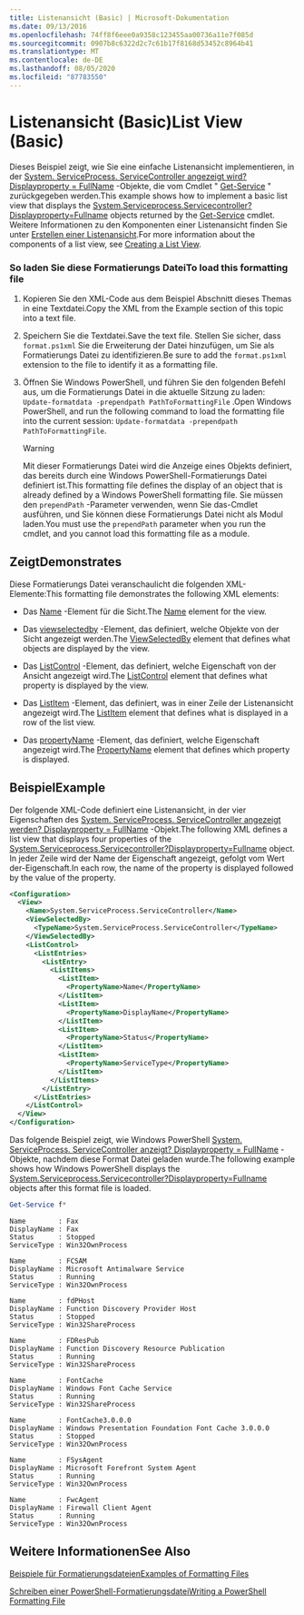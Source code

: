 ```yaml
---
title: Listenansicht (Basic) | Microsoft-Dokumentation
ms.date: 09/13/2016
ms.openlocfilehash: 74ff8f6eee0a9358c123455aa00736a11e7f085d
ms.sourcegitcommit: 0907b8c6322d2c7c61b17f8168d53452c8964b41
ms.translationtype: MT
ms.contentlocale: de-DE
ms.lasthandoff: 08/05/2020
ms.locfileid: "87783550"
---
```

# <a name="list-view-basic"></a><span data-ttu-id="0fbb5-102">Listenansicht (Basic)</span><span class="sxs-lookup"><span data-stu-id="0fbb5-102">List View (Basic)</span></span>

<span data-ttu-id="0fbb5-103">Dieses Beispiel zeigt, wie Sie eine einfache Listenansicht implementieren, in der [System. ServiceProcess. ServiceController angezeigt wird? Displayproperty = FullName](/dotnet/api/System.ServiceProcess.ServiceController) -Objekte, die vom Cmdlet " [Get-Service](/powershell/module/microsoft.powershell.management/get-service) " zurückgegeben werden.</span><span class="sxs-lookup"><span data-stu-id="0fbb5-103">This example shows how to implement a basic list view that displays the [System.Serviceprocess.Servicecontroller?Displayproperty=Fullname](/dotnet/api/System.ServiceProcess.ServiceController) objects returned by the [Get-Service](/powershell/module/microsoft.powershell.management/get-service) cmdlet.</span></span> <span data-ttu-id="0fbb5-104">Weitere Informationen zu den Komponenten einer Listenansicht finden Sie unter [Erstellen einer Listenansicht](./creating-a-list-view.md).</span><span class="sxs-lookup"><span data-stu-id="0fbb5-104">For more information about the components of a list view, see [Creating a List View](./creating-a-list-view.md).</span></span>

### <a name="to-load-this-formatting-file"></a><span data-ttu-id="0fbb5-105">So laden Sie diese Formatierungs Datei</span><span class="sxs-lookup"><span data-stu-id="0fbb5-105">To load this formatting file</span></span>

1. <span data-ttu-id="0fbb5-106">Kopieren Sie den XML-Code aus dem Beispiel Abschnitt dieses Themas in eine Textdatei.</span><span class="sxs-lookup"><span data-stu-id="0fbb5-106">Copy the XML from the Example section of this topic into a text file.</span></span>

2. <span data-ttu-id="0fbb5-107">Speichern Sie die Textdatei.</span><span class="sxs-lookup"><span data-stu-id="0fbb5-107">Save the text file.</span></span> <span data-ttu-id="0fbb5-108">Stellen Sie sicher, dass `format.ps1xml` Sie die Erweiterung der Datei hinzufügen, um Sie als Formatierungs Datei zu identifizieren.</span><span class="sxs-lookup"><span data-stu-id="0fbb5-108">Be sure to add the `format.ps1xml` extension to the file to identify it as a formatting file.</span></span>

3. <span data-ttu-id="0fbb5-109">Öffnen Sie Windows PowerShell, und führen Sie den folgenden Befehl aus, um die Formatierungs Datei in die aktuelle Sitzung zu laden: `Update-formatdata -prependpath PathToFormattingFile` .</span><span class="sxs-lookup"><span data-stu-id="0fbb5-109">Open Windows PowerShell, and run the following command to load the formatting file into the current session: `Update-formatdata -prependpath PathToFormattingFile`.</span></span>

   > [!WARNING]
   > <span data-ttu-id="0fbb5-110">Mit dieser Formatierungs Datei wird die Anzeige eines Objekts definiert, das bereits durch eine Windows PowerShell-Formatierungs Datei definiert ist.</span><span class="sxs-lookup"><span data-stu-id="0fbb5-110">This formatting file defines the display of an object that is already defined by a Windows PowerShell formatting file.</span></span> <span data-ttu-id="0fbb5-111">Sie müssen den `prependPath` -Parameter verwenden, wenn Sie das-Cmdlet ausführen, und Sie können diese Formatierungs Datei nicht als Modul laden.</span><span class="sxs-lookup"><span data-stu-id="0fbb5-111">You must use the `prependPath` parameter when you run the cmdlet, and you cannot load this formatting file as a module.</span></span>

## <a name="demonstrates"></a><span data-ttu-id="0fbb5-112">Zeigt</span><span class="sxs-lookup"><span data-stu-id="0fbb5-112">Demonstrates</span></span>

<span data-ttu-id="0fbb5-113">Diese Formatierungs Datei veranschaulicht die folgenden XML-Elemente:</span><span class="sxs-lookup"><span data-stu-id="0fbb5-113">This formatting file demonstrates the following XML elements:</span></span>

- <span data-ttu-id="0fbb5-114">Das [Name](./name-element-for-view-format.md) -Element für die Sicht.</span><span class="sxs-lookup"><span data-stu-id="0fbb5-114">The [Name](./name-element-for-view-format.md) element for the view.</span></span>

- <span data-ttu-id="0fbb5-115">Das [viewselectedby](./viewselectedby-element-format.md) -Element, das definiert, welche Objekte von der Sicht angezeigt werden.</span><span class="sxs-lookup"><span data-stu-id="0fbb5-115">The [ViewSelectedBy](./viewselectedby-element-format.md) element that defines what objects are displayed by the view.</span></span>

- <span data-ttu-id="0fbb5-116">Das [ListControl](./listcontrol-element-format.md) -Element, das definiert, welche Eigenschaft von der Ansicht angezeigt wird.</span><span class="sxs-lookup"><span data-stu-id="0fbb5-116">The [ListControl](./listcontrol-element-format.md) element that defines what property is displayed by the view.</span></span>

- <span data-ttu-id="0fbb5-117">Das [ListItem](./listitem-element-for-listitems-for-listcontrol-format.md) -Element, das definiert, was in einer Zeile der Listenansicht angezeigt wird.</span><span class="sxs-lookup"><span data-stu-id="0fbb5-117">The [ListItem](./listitem-element-for-listitems-for-listcontrol-format.md) element that defines what is displayed in a row of the list view.</span></span>

- <span data-ttu-id="0fbb5-118">Das [propertyName](./propertyname-element-for-listitem-for-listcontrol-format.md) -Element, das definiert, welche Eigenschaft angezeigt wird.</span><span class="sxs-lookup"><span data-stu-id="0fbb5-118">The [PropertyName](./propertyname-element-for-listitem-for-listcontrol-format.md) element that defines which property is displayed.</span></span>

## <a name="example"></a><span data-ttu-id="0fbb5-119">Beispiel</span><span class="sxs-lookup"><span data-stu-id="0fbb5-119">Example</span></span>

<span data-ttu-id="0fbb5-120">Der folgende XML-Code definiert eine Listenansicht, in der vier Eigenschaften des [System. ServiceProcess. ServiceController angezeigt werden? Displayproperty = FullName](/dotnet/api/System.ServiceProcess.ServiceController) -Objekt.</span><span class="sxs-lookup"><span data-stu-id="0fbb5-120">The following XML defines a list view that displays four properties of the [System.Serviceprocess.Servicecontroller?Displayproperty=Fullname](/dotnet/api/System.ServiceProcess.ServiceController) object.</span></span> <span data-ttu-id="0fbb5-121">In jeder Zeile wird der Name der Eigenschaft angezeigt, gefolgt vom Wert der-Eigenschaft.</span><span class="sxs-lookup"><span data-stu-id="0fbb5-121">In each row, the name of the property is displayed followed by the value of the property.</span></span>

```xml
<Configuration>
  <View>
    <Name>System.ServiceProcess.ServiceController</Name>
    <ViewSelectedBy>
      <TypeName>System.ServiceProcess.ServiceController</TypeName>
    </ViewSelectedBy>
    <ListControl>
      <ListEntries>
        <ListEntry>
          <ListItems>
            <ListItem>
              <PropertyName>Name</PropertyName>
            </ListItem>
            <ListItem>
              <PropertyName>DisplayName</PropertyName>
            </ListItem>
            <ListItem>
              <PropertyName>Status</PropertyName>
            </ListItem>
            <ListItem>
              <PropertyName>ServiceType</PropertyName>
            </ListItem>
          </ListItems>
        </ListEntry>
      </ListEntries>
    </ListControl>
  </View>
</Configuration>
```

<span data-ttu-id="0fbb5-122">Das folgende Beispiel zeigt, wie Windows PowerShell [System. ServiceProcess. ServiceController anzeigt? Displayproperty = FullName](/dotnet/api/System.ServiceProcess.ServiceController) -Objekte, nachdem diese Format Datei geladen wurde.</span><span class="sxs-lookup"><span data-stu-id="0fbb5-122">The following example shows how Windows PowerShell displays the [System.Serviceprocess.Servicecontroller?Displayproperty=Fullname](/dotnet/api/System.ServiceProcess.ServiceController) objects after this format file is loaded.</span></span>

```powershell
Get-Service f*
```

```output
Name        : Fax
DisplayName : Fax
Status      : Stopped
ServiceType : Win32OwnProcess

Name        : FCSAM
DisplayName : Microsoft Antimalware Service
Status      : Running
ServiceType : Win32OwnProcess

Name        : fdPHost
DisplayName : Function Discovery Provider Host
Status      : Stopped
ServiceType : Win32ShareProcess

Name        : FDResPub
DisplayName : Function Discovery Resource Publication
Status      : Running
ServiceType : Win32ShareProcess

Name        : FontCache
DisplayName : Windows Font Cache Service
Status      : Running
ServiceType : Win32ShareProcess

Name        : FontCache3.0.0.0
DisplayName : Windows Presentation Foundation Font Cache 3.0.0.0
Status      : Stopped
ServiceType : Win32OwnProcess

Name        : FSysAgent
DisplayName : Microsoft Forefront System Agent
Status      : Running
ServiceType : Win32OwnProcess

Name        : FwcAgent
DisplayName : Firewall Client Agent
Status      : Running
ServiceType : Win32OwnProcess
```

## <a name="see-also"></a><span data-ttu-id="0fbb5-123">Weitere Informationen</span><span class="sxs-lookup"><span data-stu-id="0fbb5-123">See Also</span></span>

[<span data-ttu-id="0fbb5-124">Beispiele für Formatierungsdateien</span><span class="sxs-lookup"><span data-stu-id="0fbb5-124">Examples of Formatting Files</span></span>](./examples-of-formatting-files.md)

[<span data-ttu-id="0fbb5-125">Schreiben einer PowerShell-Formatierungsdatei</span><span class="sxs-lookup"><span data-stu-id="0fbb5-125">Writing a PowerShell Formatting File</span></span>](./writing-a-powershell-formatting-file.md)
